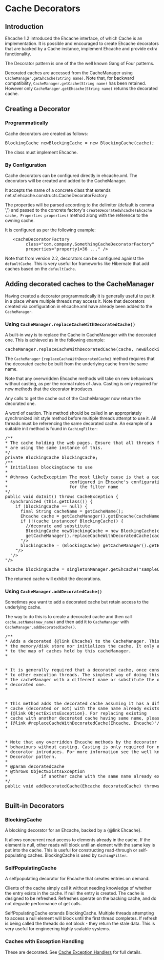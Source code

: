 ---
---
# Cache Decorators

 

## Introduction
Ehcache 1.2 introduced the Ehcache interface, of which Cache is an implementation. It is possible and encouraged
to create Ehcache decorators that are backed by a Cache instance, implement Ehcache and provide extra functionality.

The Decorator pattern is one of the the well known Gang of Four patterns.

Decorated caches are accessed from the CacheManager using `CacheManager.getEhcache(String name)`.
Note that, for backward compatibility, `CacheManager.getCache(String name)` has been retained. However only
`CacheManager.getEhcache(String name)` returns the decorated cache.

## Creating a Decorator

### Programmatically

Cache decorators are created as follows:

<pre>
BlockingCache newBlockingCache = new BlockingCache(cache);
</pre>

The class must implement Ehcache.

### By Configuration

Cache decorators can be configured directly in ehcache.xml. The decorators will be created and added to the CacheManager.

It accepts the name of a concrete class that extends net.sf.ehcache.constructs.CacheDecoratorFactory

The properties will be parsed according to the delimiter (default is comma ',') and passed to the concrete factory's
`createDecoratedEhcache(Ehcache cache, Properties properties)` method along with the reference to the owning cache.

It is configured as per the following example:

<pre>
   &lt;cacheDecoratorFactory
		class="com.company.SomethingCacheDecoratorFactory"
		properties="property1=36 ..." /&gt;
</pre>

Note that from version 2.2, decorators can be configured against the `defaultCache`. This is very useful for frameworks
 like Hibernate that add caches based on the `defaultCache`.

## Adding decorated caches to the CacheManager

Having created a decorator programmatically it is generally useful to put it in a place where multiple threads may access it.
Note that decorators created via configuration in ehcache.xml have already been added to the `CacheManager`.

### Using `CacheManager.replaceCacheWithDecoratedCache()`

A built-in way is to replace the Cache in CacheManager with the decorated one. This is achieved as in the following
example:

<pre>
cacheManager.replaceCacheWithDecoratedCache(cache, newBlockingCache);
</pre>

The `CacheManager` `{replaceCacheWithDecoratedCache}` method requires that the decorated cache be built from
 the underlying cache from the same name.

Note that any overwridden Ehcache methods will take on new behaviours without casting, as per the normal rules
 of Java. Casting is only required for new methods that the decorator introduces.

Any calls to get the cache out of the CacheManager now return the decorated one.

A word of caution. This method should be called in an appropriately synchronized init style method before multiple threads
attempt to use it. All threads must be referencing the same decorated cache. An example of a suitable init method is
found in `CachingFilter`:

<pre>
/**
* The cache holding the web pages. Ensure that all threads for a given cache name
* are using the same instance of this.
*/
private BlockingCache blockingCache;
/**
* Initialises blockingCache to use
*
* @throws CacheException The most likely cause is that a cache has not been
*                        configured in Ehcache's configuration file ehcache.xml
*                        for the filter name
*/
public void doInit() throws CacheException {
  synchronized (this.getClass()) {
    if (blockingCache == null) {
      final String cacheName = getCacheName();
      Ehcache cache = getCacheManager().getEhcache(cacheName);
      if (!(cache instanceof BlockingCache)) {
        //decorate and substitute
        BlockingCache newBlockingCache = new BlockingCache(cache);
        getCacheManager().replaceCacheWithDecoratedCache(cache, newBlockingCache);
      "/>
      blockingCache = (BlockingCache) getCacheManager().getEhcache(getCacheName());
    "/>
  "/>
"/>
</pre>

<pre>
Ehcache blockingCache = singletonManager.getEhcache("sampleCache1");
</pre>

The returned cache will exhibit the decorations.

### Using `CacheManager.addDecoratedCache()`

Sometimes you want to add a decorated cache but retain access to the underlying cache.

The way to do this is to create a decorated cache and then call `cache.setName(new_name)` and then add it to `CacheManager`
with `CacheManager.addDecoratedCache()`.

<pre>
/**
* Adds a decorated {@link Ehcache} to the CacheManager. This method neither creates
* the memory/disk store nor initializes the cache. It only adds the cache reference
* to the map of caches held by this cacheManager.
* <p/>
* It is generally required that a decorated cache, once constructed, is made available
* to other execution threads. The simplest way of doing this is to either add it to
* the cacheManager with a different name or substitute the original cache with the
* decorated one.
* <p/>
* This method adds the decorated cache assuming it has a different name. If another
* cache (decorated or not) with the same name already exists, it will throw 
* {@link ObjectExistsException}. For replacing existing
* cache with another decorated cache having same name, please use
* {@link #replaceCacheWithDecoratedCache(Ehcache, Ehcache)"/>
* <p/>
* Note that any overridden Ehcache methods by the decorator will take on new
* behaviours without casting. Casting is only required for new methods that the
* decorator introduces. For more information see the well known Gang of Four 
* Decorator pattern.
*
* @param decoratedCache
* @throws ObjectExistsException
*             if another cache with the same name already exists.
*/
public void addDecoratedCache(Ehcache decoratedCache) throws ObjectExistsException {
</pre>

## Built-in Decorators

### BlockingCache <a name="BlockingCache"/>

A blocking decorator for an Ehcache, backed by a {@link Ehcache}.

It allows concurrent read access to elements already in the cache. If the element is null, other
 reads will block until an element with the same key is put into the cache.
 This is useful for constructing read-through or self-populating caches.
 BlockingCache is used by `CachingFilter`.

### SelfPopulatingCache <a name="SelfPopulatingCache"/>

A selfpopulating decorator for Ehcache that creates entries on demand.

Clients of the cache simply call it without needing knowledge of whether
 the entry exists in the cache. If null the entry is created.
 The cache is designed to be refreshed. Refreshes operate on the backing cache, and do not
 degrade performance of get calls.

SelfPopulatingCache extends BlockingCache. Multiple threads attempting to access a null element will block
 until the first thread completes. If refresh is being called the threads do not block - they return the stale data.
 This is very useful for engineering highly scalable systems.

### Caches with Exception Handling

These are decorated. See [Cache Exception Handlers](/documentation/apis/cache-exception-handlers) for full details. 
